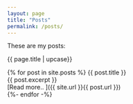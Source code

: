 ```yaml
---
layout: page 
title: "Posts" 
permalink: /posts/
---
```


These are my posts: 

{{ page.title | upcase}}

{% for post in site.posts %}
   {{ post.title }}  
    {{ post.excerpt }}   
   [Read more.. ]({{ site.url }}{{ post.url }})  
{%- endfor -%}

